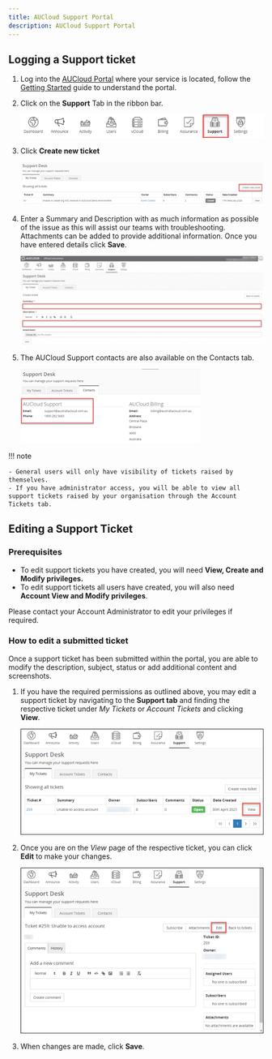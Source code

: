 ```yaml
---
title: AUCloud Support Portal
description: AUCloud Support Portal
---
```


## Logging a Support ticket

1. Log into the [AUCloud Portal](../../Platform_Services/reference_urls.md#portal-ui) where your service is located, follow the [Getting Started](../portal/getting_started.md) guide to understand the portal.

1. Click on the **Support** Tab in the ribbon bar.

    ![Support](./assets/nav_support.png)

1. Click **Create new ticket**

    ![Create New](./assets/create_new_ticket.png)

1. Enter a Summary and Description with as much information as possible of the issue as this will assist our teams with troubleshooting. Attachments can be added to provide additional information. Once you have entered details click **Save**.

    ![Summary Description](./assets/summary_description.png)

1. The AUCloud Support contacts are also available on the Contacts tab.

    ![Contacts](./assets/contacts_tab.png)

!!! note

    - General users will only have visibility of tickets raised by themselves.
    - If you have administrator access, you will be able to view all support tickets raised by your organisation through the Account Tickets tab.

## Editing a Support Ticket

### Prerequisites

- To edit support tickets you have created, you will need **View, Create and Modify privileges.**
- To edit support tickets all users have created, you will also need **Account View and Modify privileges**. 

Please contact your Account Administrator to edit your privileges if required.

### How to edit a submitted ticket

Once a support ticket has been submitted within the portal, you are able to modify the description, subject, status or add additional content and screenshots.

1. If you have the required permissions as outlined above, you may edit a support ticket by navigating to the **Support tab** and finding the respective ticket under *My Tickets* or *Account Tickets* and clicking **View**.

    ![Support Desk](./assets/support_desk.png)

1. Once you are on the *View* page of the respective ticket, you can click **Edit** to make your changes.

    ![Support Desk](./assets/support_desk_edit.png)

1. When changes are made, click **Save**.